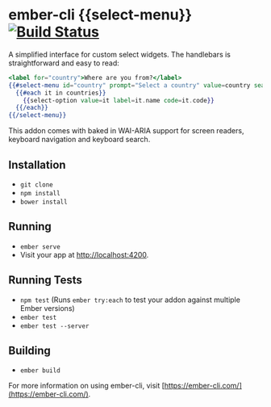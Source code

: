 # ember-cli {{select-menu}} [![Build Status](https://travis-ci.org/tim-evans/ember-select-menu.svg?branch=master)](https://travis-ci.org/tim-evans/ember-select-menu)

A simplified interface for custom select widgets. The handlebars is straightforward and easy to read:

```handlebars
<label for="country">Where are you from?</label>
{{#select-menu id="country" prompt="Select a country" value=country search-by="label code"}}
  {{#each it in countries}}
    {{select-option value=it label=it.name code=it.code}}
  {{/each}}
{{/select-menu}}
```

This addon comes with baked in WAI-ARIA support for screen readers, keyboard navigation and keyboard search.


## Installation

* `git clone`
* `npm install`
* `bower install`

## Running

* `ember serve`
* Visit your app at [http://localhost:4200](http://localhost:4200).

## Running Tests

* `npm test` (Runs `ember try:each` to test your addon against multiple Ember versions)
* `ember test`
* `ember test --server`

## Building

* `ember build`

For more information on using ember-cli, visit [https://ember-cli.com/](https://ember-cli.com/).
